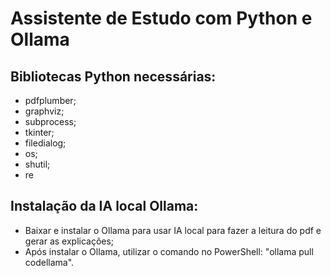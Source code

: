 # **Assistente de Estudo com Python e Ollama**

## Bibliotecas Python necessárias:  
* pdfplumber;  
* graphviz;  
* subprocess;  
* tkinter;  
* filedialog;  
* os;  
* shutil;  
* re

## Instalação da IA local Ollama:  

*  Baixar e instalar o Ollama para usar IA local para fazer a leitura do pdf e gerar as explicações;  
*  Após instalar o Ollama, utilizar o comando no PowerShell: "ollama pull codellama".
